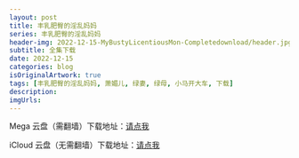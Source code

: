 ```yaml
---
layout: post
title: 丰乳肥臀的淫乱妈妈
series: 丰乳肥臀的淫乱妈妈
header-img: 2022-12-15-MyBustyLicentiousMon-Completedownload/header.jpg
subtitle: 全集下载
date: 2022-12-15
categories: blog
isOriginalArtwork: true
tags: [丰乳肥臀的淫乱妈妈, 萧媚儿, 绿妻, 绿母, 小马开大车, 下载]
description:
imgUrls:
---
```


Mega 云盘（需翻墙）下载地址：[请点我](https://mega.nz/file/rFkyRBQQ#5YK7Oj6IyW16UJFPTlTgmBjanpnm2JxiYgnHabEbXU8 "Mega云盘")

iCloud 云盘（无需翻墙）下载地址：[请点我](https://www.icloud.com/iclouddrive/054gBdEfuHLFyqMYcnm2WiTeA#%E8%90%A7%E5%AA%9A%E5%84%BF "iCloud云盘")
